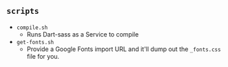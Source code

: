 ## `scripts`

- `compile.sh`
  - Runs Dart-sass as a Service to compile
- `get-fonts.sh`
  - Provide a Google Fonts import URL and it'll dump out the `_fonts.css` file for you.
